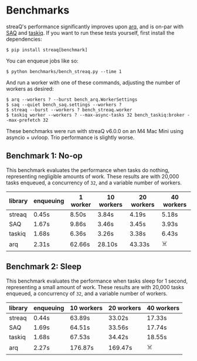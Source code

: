 # Benchmarks

streaQ's performance significantly improves upon [arq](https://github.com/python-arq/arq), and is on-par with [SAQ](https://github.com/tobymao/saq) and [taskiq](https://github.com/taskiq-python/taskiq). If you want to run these tests yourself, first install the dependencies:
```
$ pip install streaq[benchmark]
```

You can enqueue jobs like so:
```
$ python benchmarks/bench_streaq.py --time 1
```

And run a worker with one of these commands, adjusting the number of workers as desired:
```
$ arq --workers ? --burst bench_arq.WorkerSettings
$ saq --quiet bench_saq.settings --workers ?
$ streaq --burst --workers ? bench_streaq.worker
$ taskiq worker --workers ? --max-async-tasks 32 bench_taskiq:broker --max-prefetch 32
```

These benchmarks were run with streaQ v6.0.0 on an M4 Mac Mini using asyncio + uvloop. Trio performance is slightly worse.

## Benchmark 1: No-op

This benchmark evaluates the performance when tasks do nothing, representing negligible amounts of work.
These results are with 20,000 tasks enqueued, a concurrency of `32`, and a variable number of workers.

| library  | enqueuing | 1 worker | 10 workers | 20 workers | 40 workers |
| -------- | --------- | -------- | ---------- | ---------- | ---------- |
| streaq   | 0.45s     | 8.50s    | 3.84s      | 4.19s      | 5.18s      |
| SAQ      | 1.67s     | 9.86s    | 3.46s      | 3.45s      | 3.93s      |
| taskiq   | 1.68s     | 6.36s    | 3.26s      | 3.38s      | 6.43s      |
| arq      | 2.31s     | 62.66s   | 28.10s     | 43.33s     | ☠️         |

## Benchmark 2: Sleep

This benchmark evaluates the performance when tasks sleep for 1 second, representing a small amount of work.
These results are with 20,000 tasks enqueued, a concurrency of `32`, and a variable number of workers.

| library  | enqueuing | 10 workers | 20 workers | 40 workers |
| -------- | --------- | ---------- | ---------- | ---------- |
| streaq   | 0.44s     | 63.89s     | 33.02s     | 17.33s     |
| SAQ      | 1.69s     | 64.51s     | 33.56s     | 17.74s     |
| taskiq   | 1.68s     | 67.53s     | 34.42s     | 18.55s     |
| arq      | 2.27s     | 176.87s    | 169.47s    | ☠️         |
